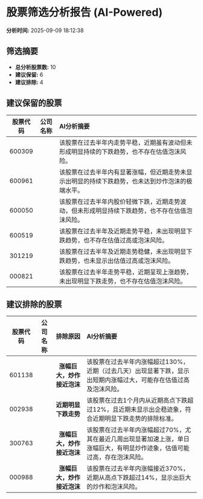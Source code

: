 # 股票筛选分析报告 (AI-Powered)

**分析时间:** 2025-09-09 18:12:38

## 筛选摘要

- **总分析股票数:** 10
- **建议保留:** 6
- **建议排除:** 4

## 建议保留的股票

| 股票代码 | 公司名称 | AI分析摘要 |
|:---:|:---:|:---|
| 600309 |  | 该股票在过去半年内走势平稳，近期虽有波动但未形成明显持续的下跌趋势，也不存在估值泡沫风险。 |
| 600961 |  | 该股票在过去半年内有显著涨幅，但近期走势未显示出明显的持续下跌趋势，也未达到炒作泡沫的极端水平。 |
| 600050 |  | 该股票在过去半年内股价轻微下跌，近期走势波动，但未形成明显持续下跌趋势，也不存在估值泡沫风险。 |
| 600519 |  | 该股票在过去半年及近期走势平稳，未出现明显下跌趋势，也不存在估值过高或泡沫风险。 |
| 301219 |  | 该股票在过去半年及近期走势稳健，未出现明显下跌趋势，也未显示出估值过高或泡沫风险。 |
| 000821 |  | 该股票在过去半年走势平稳，近期呈现上涨趋势，未出现明显下跌走势，也不存在估值泡沫风险。 |

## 建议排除的股票

| 股票代码 | 公司名称 | 排除原因 | AI分析摘要 |
|:---:|:---:|:---:|:---|
| 601138 |  | **涨幅巨大，炒作接近泡沫** | 该股票在过去半年内涨幅超过130%，近期（过去几天）出现显著下跌，显示出短期内涨幅过大，可能存在估值过高及泡沫风险。 |
| 002938 |  | **近期明显下跌走势** | 该股票在过去1个月内从近期高点下跌超过12%，且近期未显示出企稳迹象，符合近期明显下跌走势的排除标准。 |
| 300763 |  | **涨幅巨大，炒作接近泡沫** | 该股票在过去半年内涨幅超过70%，尤其在最近几周出现显著加速上涨，单日涨幅巨大，有明显炒作迹象，估值可能过高，存在泡沫风险。 |
| 000988 |  | **涨幅巨大，炒作接近泡沫** | 该股票在过去半年内涨幅接近370%，近期从高点下跌超过14%，显示出巨大的炒作和泡沫风险。 |
